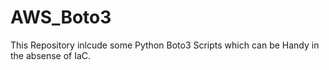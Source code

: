 # AWS_Boto3
This Repository inlcude some Python Boto3 Scripts which can be Handy in the absense of IaC.
